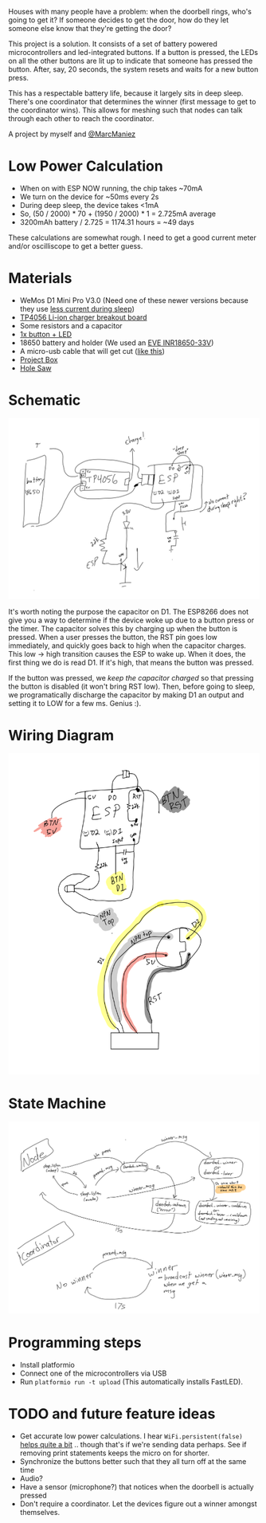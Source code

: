 Houses with many people have a problem: when the doorbell rings, who's going to get it? If someone decides to get the door, how do they let someone else know that they're getting the door?

This project is a solution. It consists of a set of battery powered microcontrollers and led-integrated buttons. If a button is pressed, the LEDs on all the other buttons are lit up to indicate that someone has pressed the button. After, say, 20 seconds, the system resets and waits for a new button press.

This has a respectable battery life, because it largely sits in deep sleep. There's one coordinator that determines the winner (first message to get to the coordinator wins). This allows for meshing such that nodes can talk through each other to reach the coordinator.

A project by myself and [@MarcManiez](https://github.com/MarcManiez)

# Low Power Calculation
- When on with ESP NOW running, the chip takes ~70mA
- We turn on the device for ~50ms every 2s
- During deep sleep, the device takes <1mA
- So, (50 / 2000) * 70 + (1950 / 2000) * 1 = 2.725mA average
- 3200mAh battery / 2.725 = 1174.31 hours = ~49 days

These calculations are somewhat rough. I need to get a good current meter and/or oscilliscope to get a better guess.

# Materials
- WeMos D1 Mini Pro V3.0 (Need one of these newer versions because they use [less current during sleep](https://salvatorelab.com/2023/01/wemos-d1-mini-deep-sleep-current-draw/))
- [TP4056 Li-ion charger breakout board](https://www.amazon.com/gp/product/B00LTQU2RK/ref=ppx_yo_dt_b_search_asin_title?ie=UTF8&psc=1)
- Some resistors and a capacitor
- [1x button + LED](https://www.amazon.com/gp/product/B0816R824L/ref=ppx_yo_dt_b_search_asin_title?ie=UTF8&psc=1)
- 18650 battery and holder (We used an [EVE INR18650-33V](https://www.18650batterystore.com/products/eve-18650-33v))
- A micro-usb cable that will get cut ([like this](https://www.amazon.com/gp/product/B0BZ8XWL18/ref=ppx_yo_dt_b_search_asin_title?ie=UTF8&psc=1))
- [Project Box](https://www.amazon.com/gp/product/B0859Z8PRP/ref=ppx_yo_dt_b_search_asin_title?ie=UTF8&psc=1)
- [Hole Saw](https://www.amazon.com/gp/product/B073M2Y1B3/ref=ppx_yo_dt_b_search_asin_title?ie=UTF8&psc=1)

# Schematic
![Schematic](assets/schematic.png)

It's worth noting the purpose the capacitor on D1. The ESP8266 does not give you a way to determine if the device woke up due to a button press or the timer. The capacitor solves this by charging up when the button is pressed. When a user presses the button, the RST pin goes low immediately, and quickly goes back to high when the capacitor charges. This low -> high transition causes the ESP to wake up. When it does, the first thing we do is read D1. If it's high, that means the button was pressed.

If the button was pressed, we *keep the capacitor charged* so that pressing the button is disabled (it won't bring RST low). Then, before going to sleep, we programatically discharge the capacitor by making D1 an output and setting it to LOW for a few ms. Genius :).

# Wiring Diagram
![Wiring Diagram](assets/wiring_diagram.png)

# State Machine
![State Machine](assets/state_machine.png)

# Programming steps

- Install platformio
- Connect one of the microcontrollers via USB
- Run `platformio run -t upload` (This automatically installs FastLED).

# TODO and future feature ideas
- Get accurate low power calculations. I hear `WiFi.persistent(false)` [helps quite a bit](https://arduinodiy.wordpress.com/2020/02/06/very-deep-sleep-and-energy-saving-on-esp8266-part-5-esp-now/) .. though that's if we're sending data perhaps. See if removing print statements keeps the micro on for shorter.
- Synchronize the buttons better such that they all turn off at the same time
- Audio?
- Have a sensor (microphone?) that notices when the doorbell is actually pressed
- Don't require a coordinator. Let the devices figure out a winner amongst themselves.
